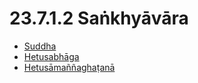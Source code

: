 

# 23.7.1.2 Saṅkhyāvāra

* [Suddha](23.7.1.2/Suddha.md)
* [Hetusabhāga](23.7.1.2/Hetusabhaga.md)
* [Hetusāmaññaghaṭanā](23.7.1.2/Hetusamannaghatana.md)



